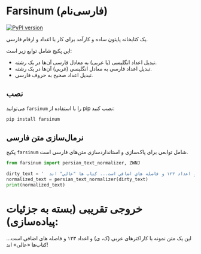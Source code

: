 # Farsinum (فارسی‌نام)

[![PyPI version](https://badge.fury.io/py/farsinum.svg)](https://badge.fury.io/py/farsinum)
<!-- بعد از انتشار در PyPI، لینک بالا فعال می‌شود -->
<!-- می‌توانید بج‌ها و اطلاعات بیشتری اضافه کنید -->

یک کتابخانه پایتون ساده و کارآمد برای کار با اعداد و ارقام فارسی.

این پکیج شامل توابع زیر است:
*   تبدیل اعداد انگلیسی (یا عربی) به معادل فارسی آن‌ها در یک رشته.
*   تبدیل اعداد فارسی به معادل انگلیسی (غربی) آن‌ها در یک رشته.
*   تبدیل اعداد صحیح به حروف فارسی.

## نصب

می‌توانید `farsinum` را با استفاده از pip نصب کنید:

```bash
pip install farsinum
```



## نرمال‌سازی متن فارسی

پکیج `farsinum` شامل توابعی برای پاک‌سازی و استانداردسازی متن‌های فارسی است.

```python
from farsinum import persian_text_normalizer, ZWNJ

dirty_text = '  اين يك متن نمونه با كاراكترهاي عربي (ك، ي) و اعداد ١٢٣ و فاصله هاي اضافي است... كتاب ها "عالي" اند!  '
normalized_text = persian_text_normalizer(dirty_text)
print(normalized_text)
```


# خروجی تقریبی (بسته به جزئیات پیاده‌سازی):

 این یک متن نمونه با کاراکترهای عربی (ک، ی) و اعداد ۱۲۳ و فاصله های اضافی است… کتاب‌ها «عالی» اند!

